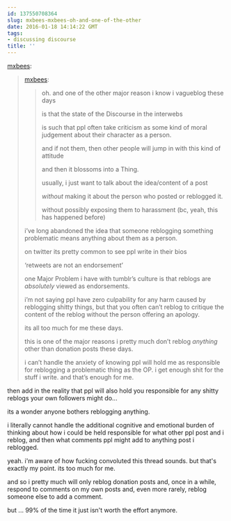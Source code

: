 ```yaml
---
id: 137550708364
slug: mxbees-mxbees-oh-and-one-of-the-other
date: 2016-01-18 14:14:22 GMT
tags:
- discussing discourse
title: ''
---
```

<p><a class="tumblr_blog" href="http://mxbees.tumblr.com/post/137550529864">mxbees</a>:</p>
<blockquote>
<p><a class="tumblr_blog" href="http://mxbees.tumblr.com/post/137550080729">mxbees</a>:</p>
<blockquote>
<p>oh. and one of the other major reason i know i vagueblog these days</p>

<p>is that the state of the Discourse in the interwebs</p>

<p>is such that ppl often take criticism as some kind of moral judgement about their character as a person.</p>

<p>and if not them, then other people will jump in with this kind of attitude</p>

<p>and then it blossoms into a Thing.</p>

<p>usually, i just want to talk about the idea/content of a post</p>

<p><em>without</em> making it about the person who posted or reblogged it.</p>

<p>without possibly exposing them to harassment (bc, yeah, this has happened before)</p>
</blockquote>
<p>i’ve long abandoned the idea that someone reblogging something problematic means anything about them as a person.</p>

<p>on twitter its pretty common to see ppl write in their bios</p>

<p>‘retweets are not an endorsement’</p>

<p>one Major Problem i have with tumblr’s culture is that reblogs are <em>absolutely</em> viewed as endorsements.</p>

<p>i’m not saying ppl have zero culpability for any harm caused by reblogging shitty things, but that you often can’t reblog to critique the content of the reblog without the person offering an apology.</p>

<p>its all too much for me these days.</p>

<p>this is one of the major reasons i pretty much don’t reblog <em>anything</em> other than donation posts these days.</p>

<p>i can’t handle the anxiety of knowing ppl will hold me as responsible for reblogging a problematic thing as the OP. i get enough shit for the stuff i write. and that’s enough for me.</p>
</blockquote>

then add in the reality that ppl will also hold you responsible for any shitty reblogs your own followers might do...

its a wonder anyone bothers reblogging anything.

i literally cannot handle the additional cognitive and emotional burden of thinking about how i could be held responsible for what other ppl post and i reblog, and then what comments ppl might add to anything post i reblogged.

yeah. i'm aware of how fucking convoluted this thread sounds. but that's exactly my point. its too much for me.

and so i pretty much will only reblog donation posts and, once in a while, respond to comments on my own posts and, even more rarely, reblog someone else to add a comment.

but ... 99% of the time it just isn't worth the effort anymore.